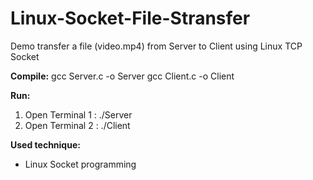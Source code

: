 # Linux-Socket-File-Stransfer

Demo transfer a file (video.mp4) from Server to Client using Linux TCP Socket

**Compile:**
gcc Server.c -o Server
gcc Client.c -o Client 

**Run:**
1. Open Terminal 1 : ./Server
2. Open Terminal 2 : ./Client

**Used technique:**
- Linux Socket programming 
